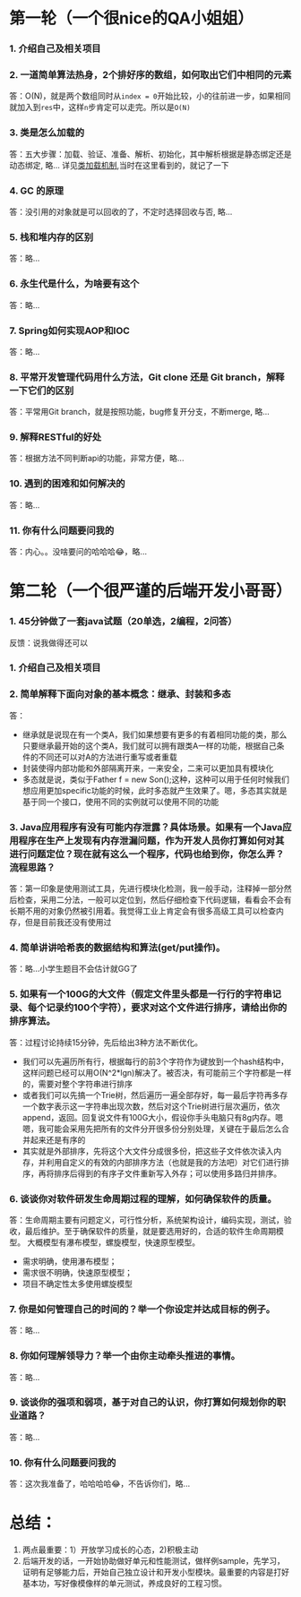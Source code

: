 # 第一轮（一个很nice的QA小姐姐）
### 1. 介绍自己及相关项目

### 2. 一道简单算法热身，2个排好序的数组，如何取出它们中相同的元素
答：O(N)，就是两个数组同时从```index = 0```开始比较，小的往前进一步，如果相同就加入到```res```中，这样```n```步肯定可以走完。所以是```O(N)```

### 3. 类是怎么加载的
答：五大步骤：加载、验证、准备、解析、初始化，其中解析根据是静态绑定还是动态绑定, 略...
详见[类加载机制](https://blog.csdn.net/ns_code/article/details/17881581),当时在这里看到的，就记了一下

### 4. GC 的原理
答：没引用的对象就是可以回收的了，不定时选择回收与否, 略...

### 5. 栈和堆内存的区别
答：略...

### 6. 永生代是什么，为啥要有这个
答：略...

### 7. Spring如何实现AOP和IOC
答：略...

### 8. 平常开发管理代码用什么方法，Git clone 还是 Git branch，解释一下它们的区别
答：平常用Git branch，就是按照功能，bug修复开分支，不断merge, 略...

### 9. 解释RESTful的好处
答：根据方法不同判断api的功能，非常方便，略...

### 10. 遇到的困难和如何解决的
答：略...

### 11. 你有什么问题要问我的
答：内心。。没啥要问的哈哈哈😂，略...


# 第二轮（一个很严谨的后端开发小哥哥）
### 1. 45分钟做了一套java试题（20单选，2编程，2问答）
反馈：说我做得还可以

### 1. 介绍自己及相关项目

### 2. 简单解释下面向对象的基本概念：继承、封装和多态
答：
- 继承就是说现在有一个类A，我们如果想要有更多的有着相同功能的类，那么只要继承最开始的这个类A，我们就可以拥有跟类A一样的功能，根据自己条件的不同还可以对A的方法进行重写或者重载
- 封装使得内部功能和外部隔离开来，一来安全，二来可以更加具有模块化
- 多态就是说，类似于Father f = new Son();这种，这种可以用于任何时候我们想应用更加specific功能的时候，此时多态就产生效果了。嗯，多态其实就是基于同一个接口，使用不同的实例就可以使用不同的功能

### 3. Java应用程序有没有可能内存泄露？具体场景。如果有一个Java应用程序在生产上发现有内存泄漏问题，作为开发人员你打算如何对其进行问题定位？现在就有这么一个程序，代码也给到你，你怎么弄？流程思路？
答：第一印象是使用测试工具，先进行模块化检测，我一般手动，注释掉一部分然后检查，采用二分法，一般可以定位到，然后仔细检查下代码逻辑，看看会不会有长期不用的对象仍然被引用着。我觉得工业上肯定会有很多高级工具可以检查内存，但是目前我还没有使用过

### 4. 简单讲讲哈希表的数据结构和算法(get/put操作)。
答：略...小学生题目不会估计就GG了

### 5. 如果有一个100G的大文件（假定文件里头都是一行行的字符串记录、每个记录约100个字符），要求对这个文件进行排序，请给出你的排序算法。
答：过程讨论持续15分钟，先后给出3种方法不断优化。
- 我们可以先遍历所有行，根据每行的前3个字符作为键放到一个hash结构中，这样问题已经可以用O(N^2*lgn)解决了。被否决，有可能前三个字符都是一样的，需要对整个字符串进行排序
- 或者我们可以先搞一个Trie树，然后遍历一遍全部存好，每一最后字符再多存一个数字表示这一字符串出现次数，然后对这个Trie树进行层次遍历，依次append，返回。回复说文件有100G大小，假设你手头电脑只有8g内存。嗯嗯，我可能会采用先把所有的文件分开很多份分别处理，关键在于最后怎么合并起来还是有序的
- 其实就是外部排序，先将这个大文件分成很多份，把这些子文件依次读入内存，并利用自定义的有效的内部排序方法（也就是我的方法吧）对它们进行排序，再将排序后得到的有序子文件重新写入外存；可以使用多路归并排序。

### 6. 谈谈你对软件研发生命周期过程的理解，如何确保软件的质量。
答：生命周期主要有问题定义，可行性分析，系统架构设计，编码实现，测试，验收，最后维护。至于确保软件的质量，就是要选用好的，合适的软件生命周期模型。
大概模型有瀑布模型，螺旋模型，快速原型模型。
- 需求明确，使用瀑布模型；
- 需求很不明确，快速原型模型；
- 项目不确定性太多使用螺旋模型

### 7. 你是如何管理自己的时间的？举一个你设定并达成目标的例子。
答：略...

### 8. 你如何理解领导力？举一个由你主动牵头推进的事情。
答：略...

### 9. 谈谈你的强项和弱项，基于对自己的认识，你打算如何规划你的职业道路？
答：略...

### 10. 你有什么问题要问我的
答：这次我准备了，哈哈哈哈😂，不告诉你们，略...


# 总结：
1. 两点最重要：1）开放学习成长的心态，2)积极主动
2. 后端开发的话，一开始协助做好单元和性能测试，做样例sample，先学习，证明有足够能力后，开始自己独立设计和开发小型模块。最重要的内容是打好基本功，写好像模像样的单元测试，养成良好的工程习惯。









